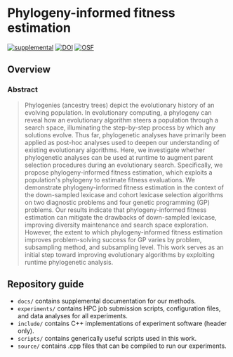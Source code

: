 # Phylogeny-informed fitness estimation

[![supplemental](https://img.shields.io/badge/go%20to-supplemental%20material-ff69b4)](https://lalejini.com/phylogeny-informed-evaluation/bookdown/book/)
[![DOI](https://zenodo.org/badge/569026105.svg)](https://zenodo.org/badge/latestdoi/569026105)
[![OSF](https://img.shields.io/badge/data%20%40%20OSF-10.17605%2FOSF.IO%2FWXCKN-blue)](https://osf.io/wxckn/)

## Overview

### Abstract

> Phylogenies (ancestry trees) depict the evolutionary history of an evolving population.
In evolutionary computing, a phylogeny can reveal how an evolutionary algorithm steers a population through a search space, illuminating the step-by-step process by which any solutions evolve.
Thus far, phylogenetic analyses have primarily been applied as post-hoc analyses used to deepen our understanding of existing evolutionary algorithms.
Here, we investigate whether phylogenetic analyses can be used at runtime to augment parent selection procedures during an evolutionary search.
Specifically, we propose phylogeny-informed fitness estimation, which exploits a population's phylogeny to estimate fitness evaluations.
We demonstrate phylogeny-informed fitness estimation in the context of the down-sampled lexicase and cohort lexicase selection algorithms on two diagnostic problems and four genetic programming (GP) problems.
Our results indicate that phylogeny-informed fitness estimation can mitigate the drawbacks of down-sampled lexicase, improving diversity maintenance and search space exploration.
However, the extent to which phylogeny-informed fitness estimation improves problem-solving success for GP varies by problem, subsampling method, and subsampling level.
This work serves as an initial step toward improving evolutionary algorithms by exploiting runtime phylogenetic analysis.

## Repository guide

- `docs/` contains supplemental documentation for our methods.
- `experiments/` contains HPC job submission scripts, configuration files, and data analyses for all experiments.
- `include/` contains C++ implementations of experiment software (header only).
- `scripts/` contains generically useful scripts used in this work.
- `source/` contains .cpp files that can be compiled to run our experiments.

